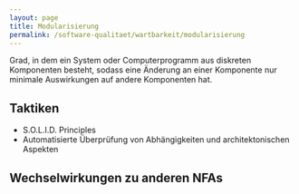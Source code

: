```yaml
---
layout: page
title: Modularisierung
permalink: /software-qualitaet/wartbarkeit/modularisierung
---
```


Grad, in dem ein System oder Computerprogramm aus diskreten Komponenten besteht, sodass eine Änderung an einer Komponente nur minimale Auswirkungen auf andere Komponenten hat.

## Taktiken

* S.O.L.I.D. Principles
* Automatisierte Überprüfung von Abhängigkeiten und architektonischen Aspekten


## Wechselwirkungen zu anderen NFAs

